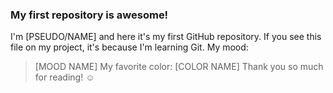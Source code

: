 ### My first repository is awesome!
I'm [PSEUDO/NAME] and here it's my first GitHub repository.
If you see this file on my project, it's because I'm learning Git.
My mood:
> [MOOD NAME]
My favorite color:
> [COLOR NAME]
Thank you so much for reading! ☺